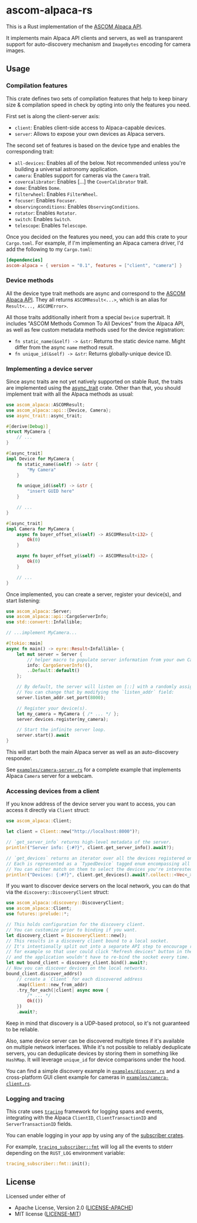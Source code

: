 # ascom-alpaca-rs

<!-- DO NOT EDIT: the rest of this file is autogenerated from `src/lib.rs` by `cargo rdme`. -->
<!-- cargo-rdme start -->

This is a Rust implementation of the [ASCOM Alpaca API](https://ascom-standards.org/api/).

It implements main Alpaca API clients and servers, as well as transparent support for auto-discovery mechanism and `ImageBytes` encoding for camera images.

## Usage

### Compilation features

This crate defines two sets of compilation features that help to keep binary size & compilation speed in check by opting into only the features you need.

First set is along the client-server axis:

- `client`: Enables client-side access to Alpaca-capable devices.
- `server`: Allows to expose your own devices as Alpaca servers.

The second set of features is based on the device type and enables the corresponding trait:

- `all-devices`: Enables all of the below. Not recommended unless you're building a universal astronomy application.
- `camera`: Enables support for cameras via the `Camera` trait.
- `covercalibrator`: Enables [...] the `CoverCalibrator` trait.
- `dome`: Enables `Dome`.
- `filterwheel`: Enables `FilterWheel`.
- `focuser`: Enables `Focuser`.
- `observingconditions`: Enables `ObservingConditions`.
- `rotator`: Enables `Rotator`.
- `switch`: Enables `Switch`.
- `telescope`: Enables `Telescope`.

Once you decided on the features you need, you can add this crate to your `Cargo.toml`. For example, if I'm implementing an Alpaca camera driver, I'd add the following to my `Cargo.toml`:

```toml
[dependencies]
ascom-alpaca = { version = "0.1", features = ["client", "camera"] }
```

### Device methods

All the device type trait methods are async and correspond to the [ASCOM Alpaca API](https://ascom-standards.org/api/). They all returns `ASCOMResult<...>`, which is an alias for `Result<..., ASCOMError>`.

All those traits additionally inherit from a special `Device` supertrait. It includes "ASCOM Methods Common To All Devices" from the Alpaca API, as well as few custom metadata methods used for the device registration:

- `fn static_name(&self) -> &str`: Returns the static device name. Might differ from the async `name` method result.
- `fn unique_id(&self) -> &str`: Returns globally-unique device ID.

### Implementing a device server

Since async traits are not yet natively supported on stable Rust, the traits are implemented using the [async_trait](https://crates.io/crates/async-trait) crate. Other than that, you should implement trait with all the Alpaca methods as usual:

```rust
use ascom_alpaca::ASCOMResult;
use ascom_alpaca::api::{Device, Camera};
use async_trait::async_trait;

#[derive(Debug)]
struct MyCamera {
    // ...
}

#[async_trait]
impl Device for MyCamera {
    fn static_name(&self) -> &str {
        "My Camera"
    }

    fn unique_id(&self) -> &str {
        "insert GUID here"
    }

    // ...
}

#[async_trait]
impl Camera for MyCamera {
    async fn bayer_offset_x(&self) -> ASCOMResult<i32> {
        Ok(0)
    }

    async fn bayer_offset_y(&self) -> ASCOMResult<i32> {
        Ok(0)
    }

    // ...
}
```

Once implemented, you can create a server, register your device(s), and start listening:

```rust
use ascom_alpaca::Server;
use ascom_alpaca::api::CargoServerInfo;
use std::convert::Infallible;

// ...implement MyCamera...

#[tokio::main]
async fn main() -> eyre::Result<Infallible> {
    let mut server = Server {
        // helper macro to populate server information from your own Cargo.toml
        info: CargoServerInfo!(),
        ..Default::default()
    };

    // By default, the server will listen on [::] with a randomly assigned port.
    // You can change that by modifying the `listen_addr` field:
    server.listen_addr.set_port(8000);

    // Register your device(s).
    let my_camera = MyCamera { /* ... */ };
    server.devices.register(my_camera);

    // Start the infinite server loop.
    server.start().await
}
```

This will start both the main Alpaca server as well as an auto-discovery responder.

See [`examples/camera-server.rs`](examples/camera-server.rs) for a complete example that implements Alpaca `Camera` server for a webcam.

### Accessing devices from a client

If you know address of the device server you want to access, you can access it directly via `Client` struct:

```rust
use ascom_alpaca::Client;

let client = Client::new("http://localhost:8000")?;

// `get_server_info` returns high-level metadata of the server.
println!("Server info: {:#?}", client.get_server_info().await?);

// `get_devices` returns an iterator over all the devices registered on the server.
// Each is represented as a `TypedDevice` tagged enum encompassing all the device types as corresponding trait objects.
// You can either match on them to select the devices you're interested in, or, say, just print all of them:
println!("Devices: {:#?}", client.get_devices().await?.collect::<Vec<_>>());
```

If you want to discover device servers on the local network, you can do that via the `discovery::DiscoveryClient` struct:

```rust
use ascom_alpaca::discovery::DiscoveryClient;
use ascom_alpaca::Client;
use futures::prelude::*;

// This holds configuration for the discovery client.
// You can customize prior to binding if you want.
let discovery_client = DiscoveryClient::new();
// This results in a discovery client bound to a local socket.
// It's intentionally split out into a separate API step to encourage reuse,
// for example so that user could click "Refresh devices" button in the UI
// and the application wouldn't have to re-bind the socket every time.
let mut bound_client = discovery_client.bind().await?;
// Now you can discover devices on the local networks.
bound_client.discover_addrs()
    // create a `Client` for each discovered address
    .map(Client::new_from_addr)
    .try_for_each(|client| async move {
        /* ... */
        Ok(())
    })
    .await?;
```

Keep in mind that discovery is a UDP-based protocol, so it's not guaranteed to be reliable.

Also, same device server can be discovered multiple times if it's available on multiple network interfaces.
While it's not possible to reliably deduplicate servers, you can deduplicate devices by storing them in something like `HashMap`.
It will leverage `unique_id` for device comparisons under the hood.

You can find a simple discovery example in [`examples/discover.rs`](examples/discover.rs) and a cross-platform GUI client example for cameras in [`examples/camera-client.rs`](examples/camera-client.rs).

### Logging and tracing

This crate uses [`tracing`](https://crates.io/crates/tracing) framework for logging spans and events, integrating with the Alpaca `ClientID`, `ClientTransactionID` and `ServerTransactionID` fields.

You can enable logging in your app by using any of the [subscriber crates](https://crates.io/crates/tracing#ecosystem).

For example, [`tracing_subscriber::fmt`](https://docs.rs/tracing-subscriber/latest/tracing_subscriber/fmt/index.html) will log all the events to stderr depending on the `RUST_LOG` environment variable:

```rust
tracing_subscriber::fmt::init();
```

## License

Licensed under either of

- Apache License, Version 2.0 ([LICENSE-APACHE](LICENSE-APACHE))
- MIT license ([LICENSE-MIT](LICENSE-MIT))

<!-- cargo-rdme end -->
